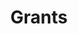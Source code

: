 ---
widget: experience
active: true
headless: true

title: Grants
subtitle: ''

date_format: Jan 2006
sort_by: date_end

weight: 30

experience:
  # - title: Research on the Key Technologies of Cloud-Edge Computing for Interactive <br> Multimedia Applications (62272316)
  #   company: ￥540,000 <br> General Program <br> National Natural Science Foundation of China
  #   company_url: ''
  #   company_logo: nsfc
  #   location: 
  #   date_start: '2023-01-01'
  #   date_end: '2026-12-31'
  #   description:

  - title: Research on Adaptive Congestion Control for Data Center Networks by <br>Using Reinforcement Learning (61802263)
    company: ￥250,000 <br> Young Scientists Fund <br> National Natural Science Foundation of China
    company_url: ''
    company_logo: nsfc
    location: 
    date_start: '2019-01-01'
    date_end: '2021-12-31'
    description: 

  - title: Research on Adaptive Optimization Approaches for Data Center Networks by <br> Using Reinforcement Learning
    company: ￥50,000 <br> Tencent "Rhinoceros Birds"-Scientific Research Fund for Young Faculties <br> Tencent Foundation & Shenzhen University
    company_url: ''
    company_logo: tencent
    location:
    date_start: '2019-01-01'
    date_end: '2020-12-31'
    description: 

  - title: Research on Adaptive Network Optimization based on Reinforcement Learning <br> (2019050)
    company: ￥60,000 <br> Research Initiation Grant for Young Faculty <br> Shenzhen University
    company_url: ''
    company_logo: szu
    location:
    date_start: '2019-06-01'
    date_end: '2021-05-31'
    description: 

  - title: Research on Intelligent Network Transmissions, (860/000002110325)
    company: ￥170,000 <br> Research Initiation Grant for Young Faculty <br> Shenzhen University
    company_url: ''
    company_logo: szu
    location:
    date_start: '2019-11-01'
    date_end: '2022-10-30'
    description: 

  - title: Research on Adaptive Congestion Control for Next Generation Data Center<br> Networks (827000444)
    company: ￥2,700,000 <br> Research Grant for Top Talents in Shenzhen (Peacock Program) <br> Human Resources and Social Security Bureau of Shenzhen Municipality
    company_url: ''
    company_logo: rsj
    location:
    date_start: '2020-01-01'
    date_end: '2022-12-31'
    description: 

design:
  columns: '1'
  view: 2
  spacing:
    # Customize the section spacing. Order is top, right, bottom, left.
    padding: ["20px", "0", "20px", "0"]

---
